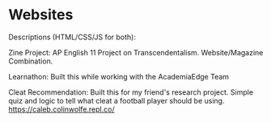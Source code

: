 # Websites

Descriptions (HTML/CSS/JS for both):

Zine Project:  AP English 11 Project on Transcendentalism.  Website/Magazine Combination.

Learnathon:  Built this while working with the AcademiaEdge Team

Cleat Recommendation:  Built this for my friend's research project. Simple quiz and logic to tell what cleat a football player should be using. https://caleb.colinwolfe.repl.co/
